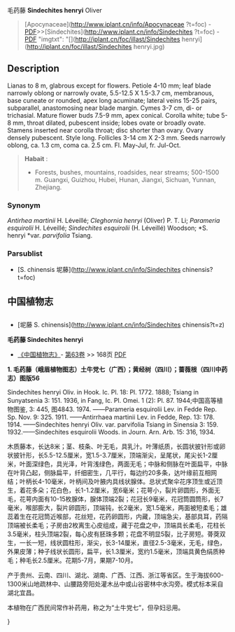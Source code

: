 毛药藤 **Sindechites henryi** Oliver

> [Apocynaceae](http://www.iplant.cn/info/Apocynaceae ?t=foc) - [PDF](http://iplant.cn/foc/pdf/Apocynaceae.pdf)>>[Sindechites](http://www.iplant.cn/info/Sindechites ?t=foc) - [PDF](http://www.iplant.cn/foc/pdf/Sindechites.pdf)
  "imgtxt": "[](http://iplant.cn/foc/illast/Sindechites henryi](http://iplant.cn/foc/illast/Sindechites henryi.jpg)

## Description

Lianas to 8 m, glabrous except for flowers. Petiole 4-10 mm; leaf blade narrowly oblong or narrowly ovate, 5.5-12.5 X  1.5-3.7 cm, membranous, base cuneate or rounded, apex long acuminate; lateral veins 15-25 pairs, subparallel, anastomosing near blade margin. Cymes 3-7 cm, di- or trichasial. Mature flower buds 7.5-9 mm, apex conical. Corolla white; tube 5-8 mm, throat dilated, pubescent inside; lobes ovate or broadly ovate. Stamens inserted near corolla throat; disc shorter than ovary. Ovary densely pubescent. Style long. Follicles 3-14 cm X 2-3 mm. Seeds narrowly oblong, ca. 1.3 cm, coma ca. 2.5 cm. Fl. May-Jul, fr. Jul-Oct.

> **Habait** : 
>* Forests, bushes, mountains, roadsides, near streams; 500-1500 m. Guangxi, Guizhou, Hubei, Hunan, Jiangxi, Sichuan, Yunnan, Zhejiang.

### Synonym
*Antirhea martinii* H. Léveillé; *Cleghornia henryi* (Oliver) P. T. Li; *Parameria esquirolii* H. Léveillé; *Sindechites esquirolii* (H. Léveillé) Woodson; *S. henryi *var. *parvifolia* Tsiang.

### Parsublist

* [S.  chinensis  坭藤](http://www.iplant.cn/info/Sindechites chinensis?t=foc)

## 中国植物志

## 
* [坭藤  S.  chinensis](http://www.iplant.cn/info/Sindechites chinensis?t=z)

**毛药藤 Sindechites henryi**

* [《中国植物志》](http://www.iplant.cn/frps)- [第63卷](http://www.iplant.cn/frps/vol/63) >> 168页 [PDF](http://www.iplant.cn/frps/pdf/63/168.pdf)

**1. 毛药藤（峨眉植物图志）土牛党七（广西）；黄经树（四川）；蔷薇根（四川中药志）图版56**

Sindechites henryi Oliv. in Hook. Ic. Pl. 18: Pl. 1772. 1888; Tsiang in Sunyatsenia 3: 151. 1936, in Fang, Ic. Pl. Omei. 1 (2): Pl. 87. 1944;中国高等植物图鉴, 3: 445, 图4843. 1974. ——Parameria esquirolii Lev. in Fedde Rep. Sp. Nov. 9: 325. 1911. ——Antirrhaea martinii Lev. in Fedde, Rep. 13: 178. 1914. ——Sindechites henryi Oliv. var. parvifolia Tsiang in Sinensia 3: 159. 1932.——Sindechites esquirolii Woods. in Journ. Arn. Arb. 15: 316, 1934.

木质藤本，长达8米；茎、枝条、叶无毛，具乳汁。叶薄纸质，长圆状披针形或卵状披针形，长5.5-12.5厘米，宽1.5-3.7厘米，顶端渐尖，呈尾状，尾尖长1-2厘米，叶面深绿色，具光泽，叶背浅绿色，两面无毛；中脉和侧脉在叶面扁平，中脉在叶背凸起，侧脉扁平，纤细密生，几平行，每边约20多条，达叶缘前互相网结；叶柄长4-10毫米，叶柄间及叶腋内具线状腺体。总状式聚伞花序顶生或近顶生，着花多朵；花白色，长1-1.2厘米，宽6毫米；花萼小，裂片卵圆形，外面无毛，花萼内面有10-15枚腺体，腺体顶端2裂；花冠长9毫米，花冠筒圆筒形，长7毫米，喉部膨大，裂片卵圆形，顶端钝，长2毫米，宽1.5毫米，两面被短柔毛；雄蕊着生在花冠筒近喉部，花丝短，花药卵圆形，内藏，顶端急尖，基部具耳，药隔顶端被长柔毛；子房由2枚离生心皮组成，藏于花盘之中，顶端具长柔毛，花柱长3.5毫米，柱头顶端2裂，每心皮有胚珠多颗；花盘不明显5裂，比子房短。蓇葖双生，一长一短，线状圆柱形，渐尖，长3-14厘米，直径2.5-3毫米，无毛，绿色，外果皮薄；种子线状长圆形，扁平，长1.3厘米，宽约1.5毫米，顶端具黄色绢质种毛；种毛长2.5厘米。花期5-7月，果期7-10月。

产于贵州、云南、四川、湖北、湖南、广西、江西、浙江等省区。生于海拔600-1300米山地疏林中、山腰路旁阳处灌木丛中或山谷密林中水沟旁。模式标本采自湖北宜昌。

本植物在广西民间常作补药用，称之为“土牛党七”，但孕妇忌用。

}
